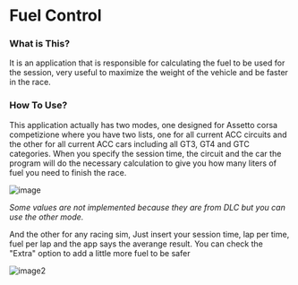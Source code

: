 # Fuel Control
### What is This?

It is an application that is responsible for calculating the fuel to be used for the session, very useful to maximize the weight of the vehicle and be faster in the race.

### How To Use?

This application actually has two modes, one designed for Assetto corsa competizione where you have two lists, one for all current ACC circuits and the other for all current ACC cars including all GT3, GT4 and GTC categories. When you specify the session time, the circuit and the car the program will do the necessary calculation to give you how many liters of fuel you need to finish the race.

![image](https://github.com/user-attachments/assets/ffc4baae-0306-4c1e-b4e8-a122ae3c9003)

*Some values are not implemented because they are from DLC but you can use the other mode.*

And the other for any racing sim, Just insert your session time, lap per time, fuel per lap and the app says the averange result. You can check the "Extra" option to add a little more fuel to be safer

![image2](https://github.com/user-attachments/assets/9ca3e02b-f756-4e73-950e-40f88b8fee34)
